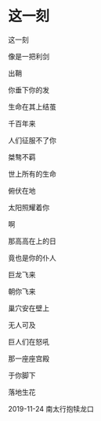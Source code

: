 # 这一刻

这一刻

像是一把利剑

出鞘

你垂下你的发

生命在其上结茧

千百年来

人们征服不了你

桀骜不羁

世上所有的生命

俯伏在地

太阳照耀着你

啊

那高高在上的日

竟也是你的仆人

巨龙飞来

朝你飞来

巢穴安在壁上

无人可及

巨人们在怒吼

那一座座宫殿

于你脚下

落地生花

2019-11-24 南太行抱犊龙口
